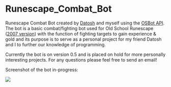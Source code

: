 # Runescape_Combat_Bot
Runescape Combat Bot created by [Datosh](https://github.com/datosh) and myself using the [OSBot API](http://osbot.org/api/). The bot is a basic combat/fighting bot used for Old School Runescape ([2007 version](http://oldschool.runescape.com/)) with the function of fighting targets to gain experience & gold and its purpose is to serve as a personal project for my friend Datosh and I to further our knowledge of programming.

Currently the bot is on version 0.5 and is placed on hold for more personally interesting projects. For any questions please feel free to send an email!

Screenshot of the bot in-progress:

<img src="http://i.imgur.com/gdoOqJk.png"></src>
